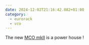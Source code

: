 ```yaml
---
date: 2024-12-02T21:16:42.882+01:00
category:
  - eurorack
  - vco
---
```


The new [MCO mkII](https://busycircuits.com/alm046/) is a power house !


